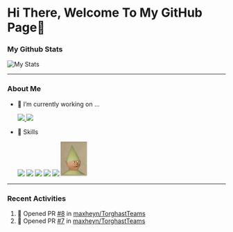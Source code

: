 # Hi There, Welcome To My GitHub Page👋

### My Github Stats

![My Stats](https://github-readme-stats.vercel.app/api?username=ClemsonJames&show_icons=true&hide_border=true)

---

### About Me

- 🔭 I’m currently working on ...

  <a href="https://github.com/CUHackers/Kanban">
    <img src="https://github-readme-stats.vercel.app/api/pin/?username=CUHackers&repo=Kanban" />
  </a>
  <a href="https://github.com/Clemson-Esports/Clemson-Bot">
    <img src="https://github-readme-stats.vercel.app/api/pin/?username=Clemson-Esports&repo=Clemson-Bot" />
  </a>

- 🌱 Skills

  <img src="https://cdn.jsdelivr.net/npm/programming-languages-logos/src/javascript/javascript.png" height="80">
  <img src="https://cdn.jsdelivr.net/npm/programming-languages-logos/src/python/python.png" height="80">
  <img src="https://cdn.jsdelivr.net/npm/programming-languages-logos/src/java/java.png" height="80">
  <img src="https://cdn.jsdelivr.net/npm/programming-languages-logos/src/c/c.png" height="80">
  <img src="https://cdn.jsdelivr.net/npm/programming-languages-logos/src/cpp/cpp.png" height="80">
  <img src="https://raw.githubusercontent.com/ClemsonJames/ClemsonJames/master/asset/dankmeme.png" height="80">

---

### Recent Activities
<!--START_SECTION:activity-->
1. 💪 Opened PR [#8](https://github.com/maxheyn/TorghastTeams/pull/8) in [maxheyn/TorghastTeams](https://github.com/maxheyn/TorghastTeams)
2. 💪 Opened PR [#7](https://github.com/maxheyn/TorghastTeams/pull/7) in [maxheyn/TorghastTeams](https://github.com/maxheyn/TorghastTeams)
<!--END_SECTION:activity-->
